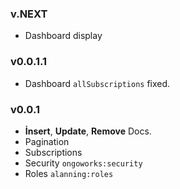 ### v.NEXT
* Dashboard display

### v0.0.1.1
* Dashboard `allSubscriptions` fixed.

### v0.0.1
* **İnsert**, **Update**, **Remove** Docs.
* Pagination
* Subscriptions
* Security `ongoworks:security`
* Roles `alanning:roles`
